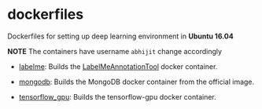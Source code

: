 # dockerfiles
Dockerfiles for setting up deep learning environment in **Ubuntu 16.04**

**NOTE** The containers have username `abhijit` change accordingly

* [labelme](./labelme): Builds the [LabelMeAnnotationTool](https://github.com/CSAILVision/LabelMeAnnotationTool) docker container.

* [mongodb](./mongodb): Builds the MongoDB docker container from the official image.

* [tensorflow_gpu](./tensorflow_gpu): Builds the tensorflow-gpu docker container.
